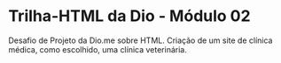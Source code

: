 # Trilha-HTML da Dio - Módulo 02
Desafio de Projeto da Dio.me sobre HTML.
Criação de um site de clínica médica, como escolhido, uma clínica veterinária.
